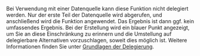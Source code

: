 
Bei Verwendung mit einer Datenquelle kann diese Funktion nicht delegiert werden. Nur der erste Teil der Datenquelle wird abgerufen, und anschließend wird die Funktion angewendet. Das Ergebnis ist dann ggf. kein umfassendes Ergebnis.  Bei der Erstellung wird ein blauer Punkt angezeigt, um Sie an diese Einschränkung zu erinnern und die Umstellung auf delegierbare Alternativen vorzuschlagen, soweit dies möglich ist. Weitere Informationen finden Sie unter [Grundlagen der Delegierung](../maker/canvas-apps/delegation-overview.md).


